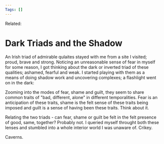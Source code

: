 ```yaml
---
Tags: []
---
```

Related: 
# Dark Triads and the Shadow

An Irish triad of admirable qulaites stayed with me from a site I visited; proud, brave and strong. Noticing an unreasonable sense of fear in myself for some reason, I got thinking about the dark or inverted triad of these qualities; ashamed, fearful and weak. I started playing with them as a means of doing shadow work and uncovering complexes; a flashlight went on in the dark:

Zooming into the modes of fear, shame and guilt, they seem to share common traits of "bad, different, alone" in different temporalities. Fear is an anticipation of these traits, shame is the felt sense of these traits being imposed and guilt is a sense of having been these traits. Think about it.

Relating the two triads - can fear, shame or guilt be felt in the felt presence of good, same, together? Probably not. I queried myself throught both these lenses and stumbled into a whole interior world I was unaware of. Crikey. 

Caverns. 